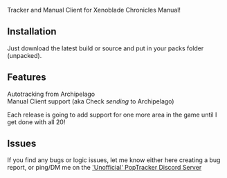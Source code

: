 Tracker and Manual Client for Xenoblade Chronicles Manual!

## Installation

Just download the latest build or source and put in your packs folder (unpacked).

## Features
  Autotracking from Archipelago  
  Manual Client support  (aka Check _sending_ to Archipelago)

Each release is going to add support for one more area in the game until I get done with all 20!

## Issues
  If you find any bugs or logic issues, let me know either here creating a bug report, or ping/DM me on the ['Unofficial' PopTracker Discord Server](https://discord.com/invite/gwThqMCPgK)
